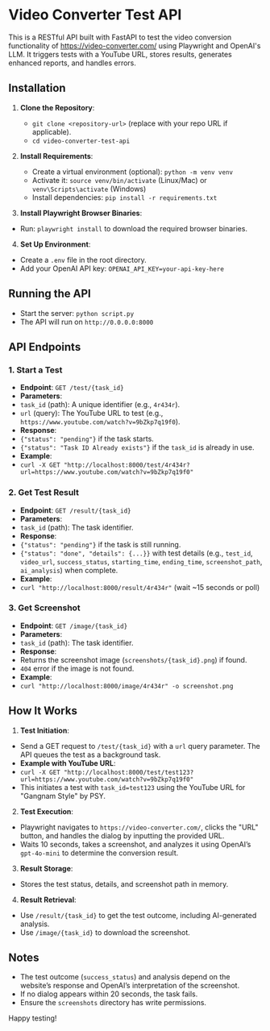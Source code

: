 # Video Converter Test API

This is a RESTful API built with FastAPI to test the video conversion functionality of https://video-converter.com/ using Playwright and OpenAI's LLM. It triggers tests with a YouTube URL, stores results, generates enhanced reports, and handles errors.

## Installation

1. **Clone the Repository**:
   - `git clone <repository-url>` (replace with your repo URL if applicable).
   - `cd video-converter-test-api`

2. **Install Requirements**:
   - Create a virtual environment (optional): `python -m venv venv`
   - Activate it: `source venv/bin/activate` (Linux/Mac) or `venv\Scripts\activate` (Windows)
   - Install dependencies: `pip install -r requirements.txt`

3. **Install Playwright Browser Binaries**:
- Run: `playwright install` to download the required browser binaries.

4. **Set Up Environment**:
- Create a `.env` file in the root directory.
- Add your OpenAI API key: `OPENAI_API_KEY=your-api-key-here`

## Running the API

- Start the server: `python script.py`
- The API will run on `http://0.0.0.0:8000`

## API Endpoints

### 1. Start a Test
- **Endpoint**: `GET /test/{task_id}`
- **Parameters**:
- `task_id` (path): A unique identifier (e.g., `4r434r`).
- `url` (query): The YouTube URL to test (e.g., `https://www.youtube.com/watch?v=9bZkp7q19f0`).
- **Response**:
- `{"status": "pending"}` if the task starts.
- `{"status": "Task ID Already exists"}` if the `task_id` is already in use.
- **Example**:
- `curl -X GET "http://localhost:8000/test/4r434r?url=https://www.youtube.com/watch?v=9bZkp7q19f0"`

### 2. Get Test Result
- **Endpoint**: `GET /result/{task_id}`
- **Parameters**:
- `task_id` (path): The task identifier.
- **Response**:
- `{"status": "pending"}` if the task is still running.
- `{"status": "done", "details": {...}}` with test details (e.g., `test_id`, `video_url`, `success_status`, `starting_time`, `ending_time`, `screenshot_path`, `ai_analysis`) when complete.
- **Example**:
- `curl "http://localhost:8000/result/4r434r"` (wait ~15 seconds or poll)

### 3. Get Screenshot
- **Endpoint**: `GET /image/{task_id}`
- **Parameters**:
- `task_id` (path): The task identifier.
- **Response**:
- Returns the screenshot image (`screenshots/{task_id}.png`) if found.
- `404` error if the image is not found.
- **Example**:
- `curl "http://localhost:8000/image/4r434r" -o screenshot.png`

## How It Works

1. **Test Initiation**:
- Send a GET request to `/test/{task_id}` with a `url` query parameter. The API queues the test as a background task.
- **Example with YouTube URL**:
- `curl -X GET "http://localhost:8000/test/test123?url=https://www.youtube.com/watch?v=9bZkp7q19f0"`
- This initiates a test with `task_id=test123` using the YouTube URL for "Gangnam Style" by PSY.

2. **Test Execution**:
- Playwright navigates to `https://video-converter.com/`, clicks the "URL" button, and handles the dialog by inputting the provided URL.
- Waits 10 seconds, takes a screenshot, and analyzes it using OpenAI’s `gpt-4o-mini` to determine the conversion result.

3. **Result Storage**:
- Stores the test status, details, and screenshot path in memory.

4. **Result Retrieval**:
- Use `/result/{task_id}` to get the test outcome, including AI-generated analysis.
- Use `/image/{task_id}` to download the screenshot.

## Notes
- The test outcome (`success_status`) and analysis depend on the website’s response and OpenAI’s interpretation of the screenshot.
- If no dialog appears within 20 seconds, the task fails.
- Ensure the `screenshots` directory has write permissions.

Happy testing!

